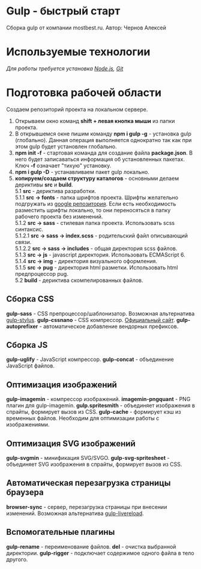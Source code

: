 # Gulp - быстрый старт
Сборка gulp от компании mostbest.ru. Автор: Чернов Алексей

# Используемые технологии
_Для работы требуется установка [Node.js](https://nodejs.org/en/), [Git](https://git-scm.com/)_

# Подготовка рабочей области
Создаем репозиторий проекта на локальном сервере.  
1. Открываем окно команд **shift + левая кнопка мыши** из папки проекта.
1. В открывшемся окне пишим команду **npm i gulp -g** - установка gulp (глобально). Данная операция выполняется однократно так как при этом gulp будет установлен глобально.  
1. **npm init -f** - стартовая команда для создание файла **package.json**. В него будет записаваться информация об установленных пакетах. Ключ **-f** означает "тихую" установку.  
1. **npm i gulp -D** - устанавливаем пакет gulp локально.
1. **копируем/создаем структуру каталогов** - основными делаем дериктивы **src** и **build**.  
5.1 **src** - дериктива разработки.  
5.1.1 **src -> fonts** - папка шрифтов проекта. Шрифты желательно подгружать из [google репозитория](https://fonts.google.com/).  Если есть необходимость разместить шрифты локально, то они переносяться в папку рабочего проекта без изменений.  
5.1.2 **src -> sass** - стилевая папка проекта. Использовать scss синтаксис.  
5.1.2.1 **src -> sass -> index.scss** - родительский файл описывающий связи.  
5.1.2.2 **src -> sass -> includes** - общая директория scss файлов.  
5.1.3 **src -> js** - javascript директория. Использовать ECMAScript 6.  
5.1.4 **src -> img** - директория визуального оформления.  
5.1.5 **src -> pug** - директория html разметки. Использовать html предпроцессор pug.  
5.2 **build** - дериктива скомпелированных файлов. 



## Сборка CSS
**gulp-sass** - CSS препроцессор/шаблонизатор. Возможная альтернатива [gulp-stylus](http://stylus-lang.com/). 
**gulp-cssnano** - CSS компрессор. [Официальный сайт](http://cssnano.co/).
**gulp-autoprefixer** - автоматическое добавление вендорных префиксов. 

## Сборка JS
**gulp-uglify** - JavaScript компрессор. 
**gulp-concat** - объединение JavaScript файлов. 

## Оптимизация изображений
**gulp-imagemin** - компрессор изображений. 
**imagemin-pngquant** - PNG плагин для gulp-imagemin.
**gulp.spritesmith** - объединяет изображения в спрайты, формирует вызов из CSS.
**gulp-cache** - формирует кэш из временных файлов. Необходим для оптимизации работы с изображениями. 

## Оптимизация SVG изображений
**gulp-svgmin** - минификация SVG/SVGO.
**gulp-svg-spritesheet** - объединяет SVG изображения в спрайты, формирует вызов из CSS.

## Автоматическая перезагрузка страницы браузера
**browser-sync** - сервер, перезагрузка страницы при внесении изменений. Возможная альтернатива [gulp-livereload](https://www.npmjs.com/package/livereload).

## Вспомогательные плагины
**gulp-rename** - переименование файлов.
**del** - очистка выбранной директории. 
**gulp-rigger** - подключает содержимое одного файла в тело другого. 
